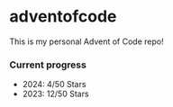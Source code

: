 # adventofcode

This is my personal Advent of Code repo!

### Current progress

- 2024: 4/50 Stars
- 2023: 12/50 Stars
